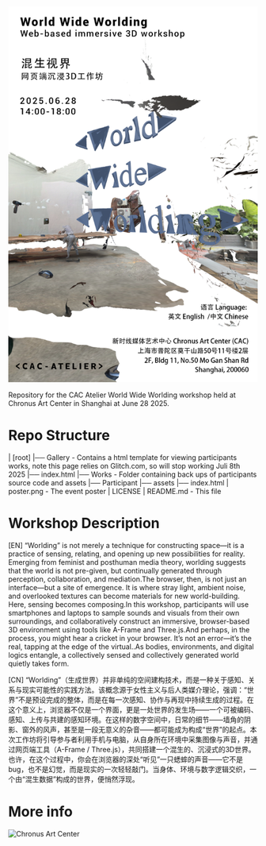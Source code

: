 ![poster](poster.png)

Repository for the CAC Atelier World Wide Worlding workshop held at Chronus Art Center in Shanghai at June 28 2025.

# Repo Structure

| [root]
|── Gallery - Contains a html template for viewing participants works, note this page relies on Glitch.com, so will stop working Juli 8th 2025
    |── index.html
|── Works - Folder containing back ups of participants source code and assets
	|── Participant
		|── assets
		|── index.html
| poster.png - The event poster
| LICENSE
| README.md - This file


# Workshop Description

[EN] “Worlding” is not merely a technique for constructing space—it is a practice of sensing, relating, and opening up new possibilities for reality. Emerging from feminist and posthuman media theory, worlding suggests that the world is not pre-given, but continually generated through perception, collaboration, and mediation.The browser, then, is not just an interface—but a site of emergence. It is where stray light, ambient noise, and overlooked textures can become materials for new world-building. Here, sensing becomes composing.In this workshop, participants will use smartphones and laptops to sample sounds and visuals from their own surroundings, and collaboratively construct an immersive, browser-based 3D environment using tools like A-Frame and Three.js.And perhaps, in the process, you might hear a cricket in your browser. It’s not an error—it’s the real, tapping at the edge of the virtual..As bodies, environments, and digital logics entangle, a collectively sensed and collectively generated world quietly takes form.

[CN] “Worlding”（生成世界）并非单纯的空间建构技术，而是一种关于感知、关系与现实可能性的实践方法。该概念源于女性主义与后人类媒介理论，强调：“世界”不是预设完成的整体，而是在每一次感知、协作与再现中持续生成的过程。在这个意义上，浏览器不仅是一个界面，更是一处世界的发生场——一个可被编码、感知、上传与共建的感知环境。在这样的数字空间中，日常的细节——墙角的阴影、窗外的风声，甚至是一段无意义的杂音——都可能成为构成“世界”的起点。本次工作坊将引导参与者利用手机与电脑，从自身所在环境中采集图像与声音，并通过网页端工具（A-Frame / Three.js），共同搭建一个混生的、沉浸式的3D世界。也许，在这个过程中，你会在浏览器的深处“听见”一只蟋蟀的声音——它不是bug，也不是幻觉，而是现实的一次轻轻敲门。当身体、环境与数字逻辑交织，一个由“混生数据”构成的世界，便悄然浮现。


# More info

![Chronus Art Center](https://www.chronusartcenter.org)